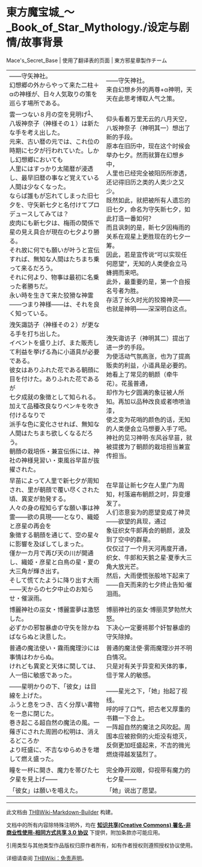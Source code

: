 # 東方魔宝城_～_Book_of_Star_Mythology./设定与剧情/故事背景

<!-- source html: G:\repos\THBWiki-Markdown-Builder\THBWikiMarkdown\Temp\main\e\e2\ns0%3A%E6%9D%B1%E6%96%B9%E9%AD%94%E5%AE%9D%E5%9F%8E_%EF%BD%9E_Book_of_Star_Mythology%2E%2F%E8%AE%BE%E5%AE%9A%E4%B8%8E%E5%89%A7%E6%83%85%2F%E6%95%85%E4%BA%8B%E8%83%8C%E6%99%AF.html -->

Mace's_Secret_Base | 使用了翻译表的页面 | 東方邪星章製作チーム

  
  

  


<table><tbody><tr class="tt-content" id="=-1" data-pos="&#91;&quot;=&quot;,1&#93;"><td class="tt-ja" lang="ja"><div class="poem">――守矢神社。<br>幻想郷の外からやって来た二柱＋αの神様が、日々人気取りの策を巡らす場所である。</div></td><td class="tt-zh" lang="zh"><div class="poem">——守矢神社。<br>来自幻想乡外的两尊+α神明，天天在此思考博取人气之策。</div></td></tr><tr class="tt-content" id="=-2" data-pos="&#91;&quot;=&quot;,2&#93;"><td class="tt-ja" lang="ja"><div class="poem">雲一つない８月の空を見明げ<sup id="cite_ref-1" class="reference"><a href="#cite_note-1">1</a></sup>、八坂神奈子（神様その１）は新たな手を考え出した。<br>元来、古い暦の元では、これ位の時期に七夕が行われていた。しかし幻想郷においても<br>人里にはすっかり太陽暦が浸透し、最早旧暦の事など覚えている人間は少なくなった。<br>ならば誰もが忘れてしまった旧七夕を、守矢新七夕と名付けてプロデュースしてみては？<br>皮肉にも新七夕は、梅雨の関係で星の見え具合が現在の七夕より勝る。<br>それ故に何でも願いが叶うと宣伝すれば、無知な人間はたちまち乗って来るだろう。<br>それに何より、物事は最初に名乗った者勝ちだ。<br>永い時を生きて来た狡猾な神霊――つまり神様――は、それを良く知っている。</div></td><td class="tt-zh" lang="zh"><div class="poem">仰头看着万里无云的八月天空，八坂神奈子（神明其一）想出了新的手段。<br>原本在旧历中，现在这个时候会举办七夕。然而就算在幻想乡中，<br>人里也已经完全被阳历所渗透，还记得旧历之类的人类少之又少。<br>既然如此，就把被所有人遗忘的旧七夕，命名为守矢新七夕，如此打造一番如何？<br>而且讽刺的是，新七夕因梅雨的关系在观星上更胜现在的七夕一筹。<br>因此，若是宣传说“可以实现任何愿望”，无知的人类便会立马蜂拥而来吧。<br>此外，最重要的是，第一个自报名号者为胜。<br>存活了长久时光的狡猾神灵——也就是神明——深深明白这点。</div></td></tr><tr class="tt-content" id="=-3" data-pos="&#91;&quot;=&quot;,3&#93;"><td class="tt-ja" lang="ja"><div class="poem">洩矢諏訪子（神様その２）が更なる手を打ち出した。<br>イベントを盛り上げ、また販売して利益を挙げる為に小道具が必要である。<br>彼女はありふれた花である朝顔に目を付けた。ありふれた花であるが<br>七夕成就の象徴として知られる。加えて品種改良なりペンキを吹き付けるなりで<br>派手な色に変化させれば、無知な人間はたちまち欲しくなるだろう。<br>朝顔の栽培係・兼宣伝係には、神社の神様見習い・東風谷早苗が抜擢された。</div></td><td class="tt-zh" lang="zh"><div class="poem">洩矢诹访子（神明其二）提出了进一步的手段。<br>为使活动气氛高涨，也为了提高贩卖的利益，小道具是必要的。<br>她看上了常见的朝颜（牵牛花）。花虽普通，<br>却作为七夕圆满的象征被人所知。再加以品种改良或者喷喷油漆，<br>使之变为花哨的颜色的话，无知的人类便会立马想要入手了吧。<br>神社的见习神明·东风谷早苗，就被提拔为了朝颜的栽培担当兼宣传担当。</div></td></tr><tr class="tt-content" id="=-4" data-pos="&#91;&quot;=&quot;,4&#93;"><td class="tt-ja" lang="ja"><div class="poem">早苗によって人里で新七夕が周知され、里が朝顔で覆い尽くされた頃、異変が勃発する。<br>人々の身の程知らずな願い事は神霊――欲の具現――となり、織姫と彦星の再会を<br>象徴する朝顔を通じて、空の星々に影響を及ぼしてしまった。<br>僅か一カ月で再び天の川が開通し、織姫・彦星と白鳥の星・夏の大三角が輝き出す。<br>そして慌てたように降り出す大雨――天からの七夕中止のお知らせ・催涙雨。</div></td><td class="tt-zh" lang="zh"><div class="poem">在早苗让新七夕在人里广为周知，村落遍布朝颜之时，异变爆发了。<br>人们恣意妄为的愿望变成了神灵——欲望的具现，通过<br>象征织女牛郎再会的朝颜，波及到了空中的群星。<br>仅仅过了一个月天河再度开通，织女、牛郎和天鹅之星·夏季大三角大放光芒。<br>然后，大雨便慌张般地下起来了——自天而来的七夕终止告知·催泪雨。</div></td></tr><tr class="tt-content" id="=-5" data-pos="&#91;&quot;=&quot;,5&#93;"><td class="tt-ja" lang="ja"><div class="poem">博麗神社の巫女・博麗霊夢は激怒した。<br>必ずかの邪智暴虐の守矢を除かねばならぬと決意した。</div></td><td class="tt-zh" lang="zh"><div class="poem">博丽神社的巫女·博丽灵梦勃然大怒。<br>下决心一定要将那个奸智暴虐的守矢除掉。</div></td></tr><tr class="tt-content" id="=-6" data-pos="&#91;&quot;=&quot;,6&#93;"><td class="tt-ja" lang="ja"><div class="poem">普通の魔法使い・霧雨魔理沙には事情はわからぬ。<br>けれども異変と天体に関しては、人一倍に敏感であった。</div></td><td class="tt-zh" lang="zh"><div class="poem">普通的魔法使·雾雨魔理沙并不明白情况。<br>只是对有关于异变和天体的事，倍于常人的敏感。</div></td></tr><tr class="tt-content" id="=-7" data-pos="&#91;&quot;=&quot;,7&#93;"><td class="tt-ja" lang="ja"><div class="poem">――星明かりの下、「彼女」は目線を上げた。<br>ふうと息をつき、古く分厚い書物を一息に閉じた。<br>巻き起こる超自然の魔法の風。一薙ぎにされた周囲の松明は、消えるどころか<br>より旺盛に、不吉なゆらめきを増して燃え盛った。</div></td><td class="tt-zh" lang="zh"><div class="poem">——星光之下，「她」抬起了视线。<br>呼的呼了口气，把古老又厚重的书籍一下合上。<br>一阵超自然的魔法之风吹起。周围本应被掀倒的火炬没有熄灭，<br>反倒更加旺盛起来，不吉的微光燃烧得越发猛烈了。</div></td></tr><tr class="tt-content" id="=-8" data-pos="&#91;&quot;=&quot;,8&#93;"><td class="tt-ja" lang="ja"><div class="poem">瞳を一杯に開き、魔力を帯びた七夕星を見上げ――</div></td><td class="tt-zh" lang="zh"><div class="poem">完全睁开双眼，仰视带有魔力的七夕星——</div></td></tr><tr class="tt-content" id="=-9" data-pos="&#91;&quot;=&quot;,9&#93;"><td class="tt-ja" lang="ja"><div class="poem">「彼女」は願いを唱えた。</div></td><td class="tt-zh" lang="zh"><div class="poem">「她」说出了愿望。</div></td></tr></tbody></table>



[^cite_note-1]: 当为「見上げ」之误。

  
  

  





---

此文档由 [THBWiki-Markdown-Builder](https://github.com/Delsin-Yu/THBWiki-Markdown-Builder) 构建。

文档中的所有内容除特殊注明外，均在 [**知识共享(Creative Commons) 署名-非商业性使用-相同方式共享 3.0 协议**](https://creativecommons.org/licenses/by-sa/3.0/deed.zh-hans) 下提供，附加条款亦可能应用。

引用类型与其他类型作品版权归原作者所有，如有作者授权则遵照授权协议使用。

详细请查阅 [THBWiki：免责声明](https://thbwiki.cc/THBWiki:%E5%85%8D%E8%B4%A3%E5%A3%B0%E6%98%8E)。

